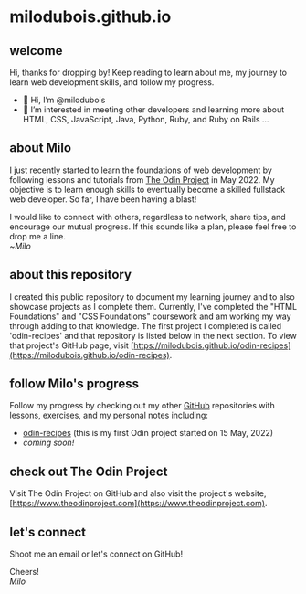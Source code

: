 # milodubois.github.io

## welcome

Hi, thanks for dropping by! Keep reading to learn about me, my journey to learn web development skills, and follow my progress.

- 👋 Hi, I’m @milodubois
- 👀 I’m interested in meeting other developers and learning more about HTML, CSS, JavaScript, Java, Python, Ruby, and Ruby on Rails ...

## about Milo

I just recently started to learn the foundations of web development by following lessons and tutorials from [The Odin Project](https://www.theodinproject.com) in May 2022. My objective is to learn enough skills to eventually become a skilled fullstack web developer.  So far, I have been having a blast!  

I would like to connect with others, regardless to network, share tips, and encourage our mutual progress. If this sounds like a plan, please feel free to drop me a line.  
~*Milo*

## about this repository

I created this public repository to document my learning journey and to also showcase projects as I complete them. Currently, I've completed the "HTML Foundations" and "CSS Foundations" coursework and am working my way through adding to that knowledge. The first project I completed is called 'odin-recipes' and that repository is listed below in the next section. To view that project's GitHub page, visit [https://milodubois.github.io/odin-recipes](https://milodubois.github.io/odin-recipes).

## follow Milo's progress

Follow my progress by checking out my other [GitHub](https://github.com/milodubois) repositories with lessons, exercises, and my personal notes including:
* [odin-recipes](https://github.com/milodubois/odin-recipes) (this is my first Odin project started on 15 May, 2022)
* *coming soon!*

## check out The Odin Project

Visit The Odin Project on GitHub and also visit the project's website, [https://www.theodinproject.com](https://www.theodinproject.com).

## let's connect

Shoot me an email or let's connect on GitHub!

Cheers!  
*Milo*
